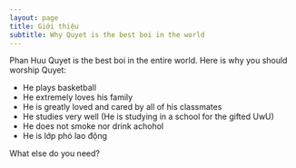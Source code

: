 ```yaml
---
layout: page
title: Giới thiệu
subtitle: Why Quyet is the best boi in the world
---
```


Phan Huu Quyet is the best boi in the entire world. Here is why you should worship Quyet:

- He plays basketball  
- He extremely loves his family  
- He is greatly loved and cared by all of his classmates  
- He studies very well (He is studying in a school for the gifted UwU)  
- He does not smoke nor drink achohol  
- He is lớp phó lao động  

What else do you need?
